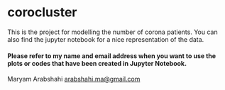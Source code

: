 # corocluster
This is the project for modelling the number of corona patients. You can also find the jupyter notebook for a nice representation of the data.
#### Please refer to my name and email address when you want to use the plots or codes that have been created in Jupyter Notebook.
Maryam Arabshahi   arabshahi.ma@gmail.com
